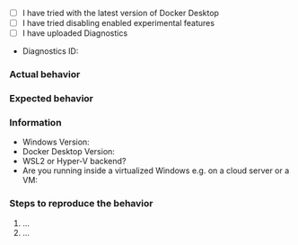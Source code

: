 <!--

************************************************************************************
*READ ME FIRST*

This repository is for reporting bugs with the Docker Desktop for Windows software,
which we respond to on a best-effort basis.

Support requests in this repository (i.e., trouble installing or using the
software) will be ignored, but personalized support is available to Docker Pro and
Team customers at https://hub.docker.com/support/desktop/, and community support is
available from the Docker community Slack (https://www.docker.com/docker-community).

Issues without a clear title, description, and diagnostics ID cannot be debugged,
and will be closed. See https://docs.docker.com/docker-for-windows/troubleshoot/#diagnose-and-feedback
for how to generate a diagnostics ID either from inside the app or from the command
line.
************************************************************************************

-->

<!-- Click these checkboxes after submitting, or place an "x" in them. -->
  - [ ] I have tried with the latest version of Docker Desktop
  - [ ] I have tried disabling enabled experimental features
  - [ ] I have uploaded Diagnostics
  - Diagnostics ID:

### Actual behavior

### Expected behavior

### Information
<!--
Please, help us understand the problem.  For instance:
  - Is it reproducible?
  - Is the problem new?
  - Did the problem appear with an update?
  - A reproducible case if this is a bug, Dockerfiles with reproduction inside is best.
-->
  - Windows Version:
  - Docker Desktop Version:
  - WSL2 or Hyper-V backend?  
  - Are you running inside a virtualized Windows e.g. on a cloud server or a VM:

### Steps to reproduce the behavior
<!--
A reproducible case, Dockerfiles with reproduction inside is best.
-->

  1. ...
  2. ...
